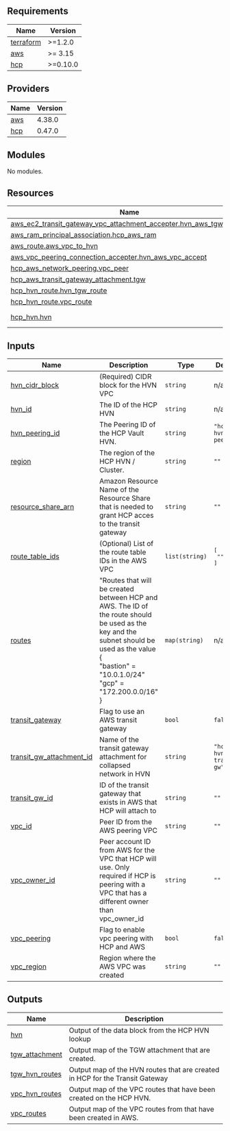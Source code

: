 <!-- BEGINNING OF PRE-COMMIT-TERRAFORM DOCS HOOK -->
## Requirements

| Name | Version |
|------|---------|
| <a name="requirement_terraform"></a> [terraform](#requirement\_terraform) | >=1.2.0 |
| <a name="requirement_aws"></a> [aws](#requirement\_aws) | >= 3.15 |
| <a name="requirement_hcp"></a> [hcp](#requirement\_hcp) | >=0.10.0 |

## Providers

| Name | Version |
|------|---------|
| <a name="provider_aws"></a> [aws](#provider\_aws) | 4.38.0 |
| <a name="provider_hcp"></a> [hcp](#provider\_hcp) | 0.47.0 |

## Modules

No modules.

## Resources

| Name | Type |
|------|------|
| [aws_ec2_transit_gateway_vpc_attachment_accepter.hvn_aws_tgw_accept](https://registry.terraform.io/providers/hashicorp/aws/latest/docs/resources/ec2_transit_gateway_vpc_attachment_accepter) | resource |
| [aws_ram_principal_association.hcp_aws_ram](https://registry.terraform.io/providers/hashicorp/aws/latest/docs/resources/ram_principal_association) | resource |
| [aws_route.aws_vpc_to_hvn](https://registry.terraform.io/providers/hashicorp/aws/latest/docs/resources/route) | resource |
| [aws_vpc_peering_connection_accepter.hvn_aws_vpc_accept](https://registry.terraform.io/providers/hashicorp/aws/latest/docs/resources/vpc_peering_connection_accepter) | resource |
| [hcp_aws_network_peering.vpc_peer](https://registry.terraform.io/providers/hashicorp/hcp/latest/docs/resources/aws_network_peering) | resource |
| [hcp_aws_transit_gateway_attachment.tgw](https://registry.terraform.io/providers/hashicorp/hcp/latest/docs/resources/aws_transit_gateway_attachment) | resource |
| [hcp_hvn_route.hvn_tgw_route](https://registry.terraform.io/providers/hashicorp/hcp/latest/docs/resources/hvn_route) | resource |
| [hcp_hvn_route.vpc_route](https://registry.terraform.io/providers/hashicorp/hcp/latest/docs/resources/hvn_route) | resource |
| [hcp_hvn.hvn](https://registry.terraform.io/providers/hashicorp/hcp/latest/docs/data-sources/hvn) | data source |

## Inputs

| Name | Description | Type | Default | Required |
|------|-------------|------|---------|:--------:|
| <a name="input_hvn_cidr_block"></a> [hvn\_cidr\_block](#input\_hvn\_cidr\_block) | (Required) CIDR block for the HVN VPC | `string` | n/a | yes |
| <a name="input_hvn_id"></a> [hvn\_id](#input\_hvn\_id) | The ID of the HCP HVN | `string` | n/a | yes |
| <a name="input_hvn_peering_id"></a> [hvn\_peering\_id](#input\_hvn\_peering\_id) | The Peering ID of the HCP Vault HVN. | `string` | `"hcp-hvn-peer"` | no |
| <a name="input_region"></a> [region](#input\_region) | The region of the HCP HVN / Cluster. | `string` | `""` | no |
| <a name="input_resource_share_arn"></a> [resource\_share\_arn](#input\_resource\_share\_arn) | Amazon Resource Name of the Resource Share that is needed to grant HCP acces to the transit gateway | `string` | `""` | no |
| <a name="input_route_table_ids"></a> [route\_table\_ids](#input\_route\_table\_ids) | (Optional) List of the route table IDs in the AWS VPC | `list(string)` | <pre>[<br>  ""<br>]</pre> | no |
| <a name="input_routes"></a> [routes](#input\_routes) | "Routes that will be created between HCP and AWS. The ID of the route should be used as the key and the subnet should be used as the value<br>  {<br>    "bastion" = "10.0.1.0/24"<br>    "gcp"     = "172.200.0.0/16"<br>  } | `map(string)` | n/a | yes |
| <a name="input_transit_gateway"></a> [transit\_gateway](#input\_transit\_gateway) | Flag to use an AWS transit gateway | `bool` | `false` | no |
| <a name="input_transit_gw_attachment_id"></a> [transit\_gw\_attachment\_id](#input\_transit\_gw\_attachment\_id) | Name of the transit gateway attachment for collapsed network in HVN | `string` | `"hcp-hvn-transit-gw"` | no |
| <a name="input_transit_gw_id"></a> [transit\_gw\_id](#input\_transit\_gw\_id) | ID of the transit gateway that exists in AWS that HCP will attach to | `string` | `""` | no |
| <a name="input_vpc_id"></a> [vpc\_id](#input\_vpc\_id) | Peer ID from the AWS peering VPC | `string` | `""` | no |
| <a name="input_vpc_owner_id"></a> [vpc\_owner\_id](#input\_vpc\_owner\_id) | Peer account ID from AWS for the VPC that HCP will use. Only required if HCP is peering with a VPC that has a different owner than vpc\_owner\_id | `string` | `""` | no |
| <a name="input_vpc_peering"></a> [vpc\_peering](#input\_vpc\_peering) | Flag to enable vpc peering with HCP and AWS | `bool` | `false` | no |
| <a name="input_vpc_region"></a> [vpc\_region](#input\_vpc\_region) | Region where the AWS VPC was created | `string` | `""` | no |

## Outputs

| Name | Description |
|------|-------------|
| <a name="output_hvn"></a> [hvn](#output\_hvn) | Output of the data block from the HCP HVN lookup |
| <a name="output_tgw_attachment"></a> [tgw\_attachment](#output\_tgw\_attachment) | Output map of the TGW attachment that are created. |
| <a name="output_tgw_hvn_routes"></a> [tgw\_hvn\_routes](#output\_tgw\_hvn\_routes) | Output map of the HVN routes that are created in HCP for the Transit Gateway |
| <a name="output_vpc_hvn_routes"></a> [vpc\_hvn\_routes](#output\_vpc\_hvn\_routes) | Output map of the VPC routes that have been created on the HCP HVN. |
| <a name="output_vpc_routes"></a> [vpc\_routes](#output\_vpc\_routes) | Output map of the VPC routes from that have been created in AWS. |
<!-- END OF PRE-COMMIT-TERRAFORM DOCS HOOK -->
